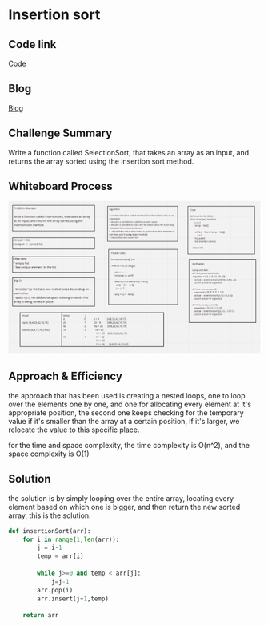 # Insertion sort

## Code link

[Code](insertion_sort.py)

## Blog

[Blog](BLOG.md)

## Challenge Summary

Write a function called SelectionSort, that takes an array as an input, and returns the array sorted using the insertion sort method.

## Whiteboard Process

![insertion sort witeboard](insertion_sort.png)

## Approach & Efficiency

the approach that has been used is creating a nested loops, one to loop over the elements one by one, and one for allocating every element at it's appropriate position, the second one keeps checking for the temporary value if it's smaller than the array at a certain position, if it's larger, we relocate the value to this specific place.

for the time and space complexity, the time complexity is O(n^2), and the space complexity is O(1)

## Solution

the solution is by simply looping over the entire array, locating every element based on which one is bigger, and then return the new sorted array, this is the solution:

```python
def insertionSort(arr):
    for i in range(1,len(arr)):
        j = i-1
        temp = arr[i]

        while j>=0 and temp < arr[j]:
            j=j-1
        arr.pop(i)
        arr.insert(j+1,temp)

    return arr
```
